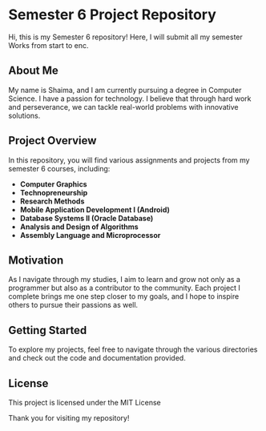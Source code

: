 # Semester 6 Project Repository

Hi, this is my Semester 6  repository! Here, I will submit all my semester Works from start to enc.

## About Me
My name is Shaima, and I am currently pursuing a degree in Computer Science. I have a passion for technology. I believe that through hard work and perseverance, we can tackle real-world problems with innovative solutions.

## Project Overview
In this repository, you will find various assignments and projects from my semester 6 courses, including:
- **Computer Graphics**
- **Technopreneurship**
- **Research Methods**
- **Mobile Application Development I (Android)**
- **Database Systems II (Oracle Database)**
- **Analysis and Design of Algorithms**
- **Assembly Language and Microprocessor**

## Motivation
As I navigate through my studies, I aim to learn and grow not only as a programmer but also as a contributor to the community. Each project I complete brings me one step closer to my goals, and I hope to inspire others to pursue their passions as well.

## Getting Started
To explore my projects, feel free to navigate through the various directories and check out the code and documentation provided.

## License
This project is licensed under the MIT License 

Thank you for visiting my repository!
